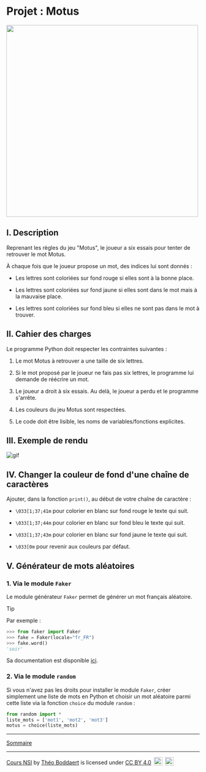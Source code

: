 # Projet : Motus

<img src="./img/motus.gif" width=500>

## I. Description

Reprenant les règles du jeu "Motus", le joueur a six essais pour tenter de retrouver le mot Motus.

À chaque fois que le joueur propose un mot, des indices lui sont donnés :

- Les lettres sont coloriées sur fond rouge si elles sont à la bonne place.

- Les lettres sont coloriées sur fond jaune si elles sont dans le mot mais à la mauvaise place.

- Les lettres sont coloriées sur fond bleu si elles ne sont pas dans le mot à trouver.

## II. Cahier des charges

Le programme Python doit respecter les contraintes suivantes :

1. Le mot Motus à retrouver a une taille de six lettres.

2. Si le mot proposé par le joueur ne fais pas six lettres, le programme lui demande de réécrire un mot.

3. Le joueur a droit à six essais. Au delà, le joueur a perdu et le programme s'arrête.

4. Les couleurs du jeu Motus sont respectées. 

5. Le code doit être lisible, les noms de variables/fonctions explicites.

## III. Exemple de rendu

![gif](./img/exemple_motus.gif)

## IV. Changer la couleur de fond d'une chaîne de caractères

Ajouter, dans la fonction `print()`, au début de votre chaîne de caractère :

- `\033[1;37;41m` pour colorier en blanc sur fond rouge le texte qui suit.

- `\033[1;37;44m` pour colorier en blanc sur fond bleu le texte qui suit.

- `\033[1;37;43m` pour colorier en blanc sur fond jaune le texte qui suit.

- `\033[0m` pour revenir aux couleurs par défaut.

## V. Générateur de mots aléatoires

### 1. Via le module `Faker`

Le module générateur `Faker` permet de générer un mot français aléatoire.

> [!TIP]
> Par exemple :
> ```python
> >>> from faker import Faker
> >>> fake = Faker(locale="fr_FR")
> >>> fake.word()
> 'soir'
> ```

Sa documentation est disponible [ici](https://faker.readthedocs.io/en/master/).

### 2. Via le module `random`

Si vous n'avez pas les droits pour installer le module `Faker`, créer simplement une liste de mots en Python et choisir un mot aléatoire parmi cette liste via la fonction `choice` du module `random` :

```python
from random import *
liste_mots = ['mot1', 'mot2', 'mot3']
motus = choice(liste_mots)
```
________

[Sommaire](./../README.md)

___________

<p xmlns:cc="http://creativecommons.org/ns#" xmlns:dct="http://purl.org/dc/terms/"><a property="dct:title" rel="cc:attributionURL" href="https://github.com/boddaert/nsi">Cours NSI</a> by <a rel="cc:attributionURL dct:creator" property="cc:attributionName" href="https://github.com/boddaert">Théo Boddaert</a> is licensed under <a href="https://creativecommons.org/licenses/by/4.0/?ref=chooser-v1" target="_blank" rel="license noopener noreferrer" style="display:inline-block;">CC BY 4.0</a>  <img style="height:22px!important;margin-left:3px;vertical-align:text-bottom;" src="https://mirrors.creativecommons.org/presskit/icons/cc.svg?ref=chooser-v1" alt="">  <img style="height:22px!important;margin-left:3px;vertical-align:text-bottom;" src="https://mirrors.creativecommons.org/presskit/icons/by.svg?ref=chooser-v1" alt=""></p> 
